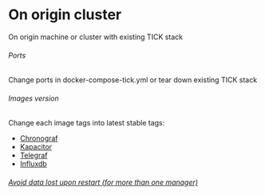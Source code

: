 # On origin cluster

On origin machine or cluster with existing TICK stack

###### Ports

Change ports in docker-compose-tick.yml or tear down existing TICK stack

###### Images version

Change each image tags into latest stable tags:
   - [Chronograf](https://hub.docker.com/r/library/chronograf/tags/)
   - [Kapacitor](https://hub.docker.com/r/library/kapacitor/tags/)
   - [Telegraf](https://hub.docker.com/r/library/telegraf/tags/)
   - [Influxdb](https://hub.docker.com/r/library/influxdb/tags/)

###### [Avoid data lost upon restart (for more than one manager)](https://gist.github.com/cdelaitre/85949d8b697359a319e30a678e23d8bd)


